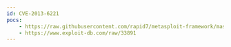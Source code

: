 ```yaml
---
id: CVE-2013-6221
pocs:
    - https://raw.githubusercontent.com/rapid7/metasploit-framework/master/modules/exploits/windows/http/hp_autopass_license_traversal.rb
    - https://www.exploit-db.com/raw/33891
---
```

